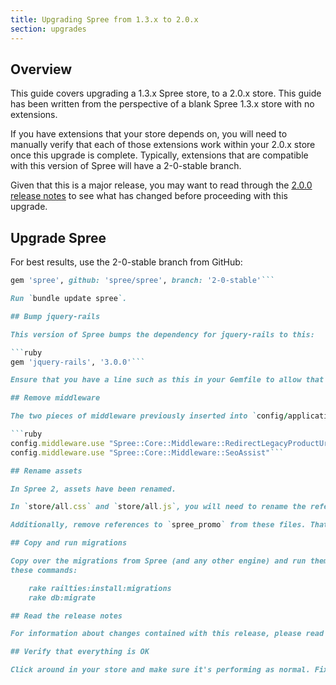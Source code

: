 ```yaml
---
title: Upgrading Spree from 1.3.x to 2.0.x
section: upgrades
---
```


## Overview

This guide covers upgrading a 1.3.x Spree store, to a 2.0.x store. This
guide has been written from the perspective of a blank Spree 1.3.x store with
no extensions.

If you have extensions that your store depends on, you will need to manually
verify that each of those extensions work within your 2.0.x store once this
upgrade is complete. Typically, extensions that are compatible with this
version of Spree will have a 2-0-stable branch.

Given that this is a major release, you may want to read through the [2.0.0 release notes](http://guides.spreecommerce.com/release_notes/spree_2_0_0.html) to see what has changed before proceeding with this upgrade.

## Upgrade Spree

For best results, use the 2-0-stable branch from GitHub:

```ruby
gem 'spree', github: 'spree/spree', branch: '2-0-stable'```

Run `bundle update spree`. 

## Bump jquery-rails

This version of Spree bumps the dependency for jquery-rails to this:

```ruby
gem 'jquery-rails', '3.0.0'```

Ensure that you have a line such as this in your Gemfile to allow that dependency.

## Remove middleware

The two pieces of middleware previously inserted into `config/application.rb` have now been deprecated. Remove these two lines:

```ruby
config.middleware.use "Spree::Core::Middleware::RedirectLegacyProductUrl"
config.middleware.use "Spree::Core::Middleware::SeoAssist"```

## Rename assets

In Spree 2, assets have been renamed.

In `store/all.css` and `store/all.js`, you will need to rename the references from `spree_core` to `spree_frontend`. Similarly to this, in `admin/all.css` and `admin/all.js`, you will need to rename the references from `spree_core` to `spree_backend`.

Additionally, remove references to `spree_promo` from these files. That component of Spree has now been merged with the Core component.

## Copy and run migrations

Copy over the migrations from Spree (and any other engine) and run them using
these commands:

    rake railties:install:migrations
    rake db:migrate

## Read the release notes

For information about changes contained with this release, please read the [2.0.0 Release Notes](http://guides.spreecommerce.com/release_notes/spree_2_0_0.html).

## Verify that everything is OK

Click around in your store and make sure it's performing as normal. Fix any deprecation warnings you see.
